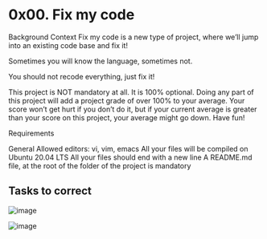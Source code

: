<h1>0x00. Fix my code</h1>

Background Context
Fix my code is a new type of project, where we’ll jump into an existing code base and fix it!

Sometimes you will know the language, sometimes not.


You should not recode everything, just fix it!

<p>This project is NOT mandatory at all. It is 100% optional. Doing any part of this project will add a project grade of over 100% to your average. Your score won’t get hurt if you don’t do it, but if your current average is greater than your score on this project, your average might go down. Have fun!</p>

Requirements

General
Allowed editors: vi, vim, emacs
All your files will be compiled on Ubuntu 20.04 LTS
All your files should end with a new line
A README.md file, at the root of the folder of the project is mandatory


<h2>Tasks to correct</h2>

![image](https://user-images.githubusercontent.com/81341089/163433169-b83d2c87-f852-43c5-9b83-05e9ade6d2b6.png)

![image](https://user-images.githubusercontent.com/81341089/163433697-21a9f347-ba14-40cc-afe6-ebf7db3c81b9.png)

